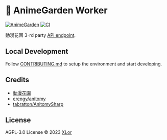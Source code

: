 # 🌸 AnimeGarden Worker

[![AnimeGarden](https://img.shields.io/endpoint?url=https://pages.onekuma.cn/project/animegarden&label=AnimeGarden)](https://animes.garden)
[![CI](https://github.com/yjl9903/AnimeGarden/actions/workflows/ci.yml/badge.svg)](https://github.com/yjl9903/AnimeGarden/actions/workflows/ci.yml)

動漫花園 3-rd party [API endpoint](https://animes.garden/api/resources).

## Local Development

Follow [CONTRIBUTING.md](../../CONTRIBUTING.md#cloudflare-worker) to setup the environment and start developing.

## Credits

+ [動漫花園](https://share.dmhy.org/)
+ [erengy/anitomy](https://github.com/erengy/anitomy)
+ [tabratton/AnitomySharp](https://github.com/tabratton/AnitomySharp)

## License

AGPL-3.0 License © 2023 [XLor](https://github.com/yjl9903)
